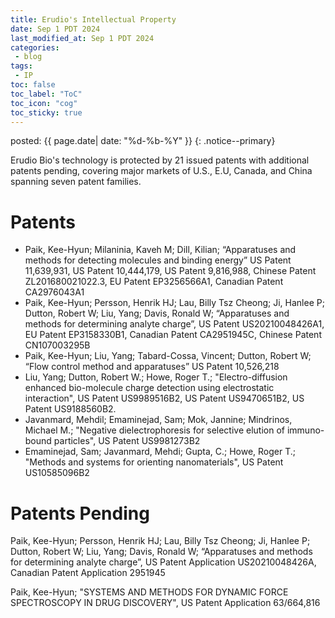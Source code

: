 ```yaml
---
title: Erudio's Intellectual Property
date: Sep 1 PDT 2024
last_modified_at: Sep 1 PDT 2024
categories:
 - blog
tags:
 - IP
toc: false
toc_label: "ToC"
toc_icon: "cog"
toc_sticky: true
---
```


<head>
	<link rel="stylesheet" href="/resource/styles.css">
</head>

posted: {{ page.date| date: "%d-%b-%Y" }}
{: .notice--primary}

Erudio Bio's technology is protected by <font class="emph">21</font> issued patents with additional patents pending,
covering <font class="emph">major markets of U.S., E.U, Canada, and China</font>
spanning <font class="emph">seven</font> patent families.



<h1>
	Patents
</h1>

<ul>
<li>
Paik, Kee-Hyun; Milaninia, Kaveh M; Dill, Kilian; “Apparatuses and methods for detecting molecules and binding energy” US Patent 11,639,931, US Patent 10,444,179, US Patent 9,816,988, Chinese Patent ZL201680021022.3, EU Patent EP3256566A1, Canadian Patent CA2976043A1​
</li>
<li>
Paik, Kee-Hyun; Persson, Henrik HJ; Lau, Billy Tsz Cheong; Ji, Hanlee P; Dutton, Robert W; Liu, Yang; Davis, Ronald W; “Apparatuses and methods for determining analyte charge”, US Patent US20210048426A1, EU Patent EP3158330B1​, Canadian Patent CA2951945C, Chinese Patent CN107003295B
</li>
<li>
Paik, Kee-Hyun; Liu, Yang; Tabard-Cossa, Vincent; Dutton, Robert W; “Flow control method and apparatuses” US Patent 10,526,218
</li>
<li>
Liu, Yang; Dutton, Robert W.; Howe, Roger T.; "Electro-diffusion enhanced bio-molecule charge detection using electrostatic interaction", US Patent US9989516B2, US Patent US9470651B2, US Patent US9188560B2.
</li>
<li>
Javanmard, Mehdil; Emaminejad, Sam; Mok, Jannine; Mindrinos, Michael M.; "Negative dielectrophoresis for selective elution of immuno-bound particles", US Patent US9981273B2
</li>
<li>
Emaminejad, Sam; Javanmard, Mehdi; Gupta, C.; Howe, Roger T.; "Methods and systems for orienting nanomaterials", US Patent US10585096B2
</li>
</ul>

<h1>
	Patents Pending
</h1>

Paik, Kee-Hyun; Persson, Henrik HJ; Lau, Billy Tsz Cheong; Ji, Hanlee P; Dutton, Robert W; Liu, Yang; Davis, Ronald W; “Apparatuses and methods for determining analyte charge”,  US Patent Application US20210048426A, Canadian Patent Application 2951945

Paik, Kee-Hyun; "SYSTEMS AND METHODS FOR DYNAMIC FORCE SPECTROSCOPY IN DRUG DISCOVERY", US Patent Application 63/664,816


